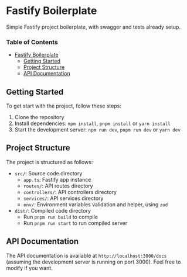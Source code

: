 # Fastify Boilerplate

Simple Fastify project boilerplate, with swagger and tests already setup.

<h3>Table of Contents</h3>

- [Fastify Boilerplate](#fastify-boilerplate)
  - [Getting Started](#getting-started)
  - [Project Structure](#project-structure)
  - [API Documentation](#api-documentation)

## Getting Started

To get start with the project, follow these steps:

1. Clone the repository
2. Install dependencies: `npm install`, `pnpm install` or `yarn install`
3. Start the development server: `npm run dev`, `pnpm run dev` or `yarn dev`

## Project Structure

The project is structured as follows:

- `src/`: Source code directory
  - `app.ts`: Fastify app instance
  - `routes/`: API routes directory
  - `controllers/`: API controllers directory
  - `services/`: API services directory
  - `env/`: Environment variables validation and helper, using `zod`
- `dist/`: Compiled code directory
  - Run `pnpm run build` to compile
  - Run `pnpm run start` to run compiled server

## API Documentation

The API documentation is available at `http://localhost:3000/docs` (assuming the development server is running on port 3000). Feel free to modify if you want.
